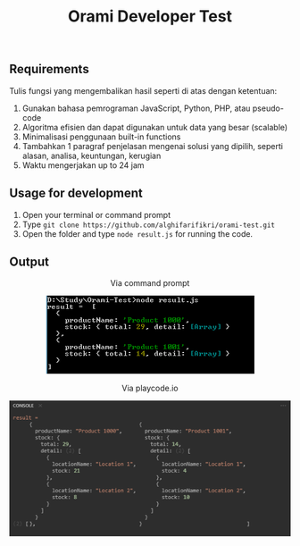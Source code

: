 <h1 align='center'>Orami Developer Test</h1><br/>

## Requirements

Tulis fungsi yang mengembalikan hasil seperti di atas dengan ketentuan:
1. Gunakan bahasa pemrograman JavaScript, Python, PHP, atau pseudo-code
2. Algoritma efisien dan dapat digunakan untuk data yang besar (scalable)
3. Minimalisasi penggunaan built-in functions
4. Tambahkan 1 paragraf penjelasan mengenai solusi yang dipilih, seperti alasan, analisa, keuntungan, kerugian
5. Waktu mengerjakan up to 24 jam

## Usage for development
1. Open your terminal or command prompt
2. Type `git clone https://github.com/alghifarifikri/orami-test.git`
3. Open the folder and type `node result.js` for running the code.

## Output
  <p align="center">
    <span>
	Via command prompt
    </span>	
  </p>
  <p align="center">
    <span>
      <img src="./output/output.PNG" />
    </span>
  </p>
  <p align="center">
    <span>
	Via playcode.io
    </span>	
  </p>
   <p align="center">
    <span>
      <img src="./output/playcode.PNG" />
    </span>	
  </p>

  
